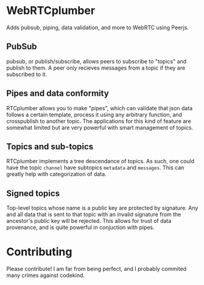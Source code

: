# WebRTCplumber
Adds pubsub, piping, data validation, and more to WebRTC using Peerjs.

## PubSub
pubsub, or publish/subscribe, allows peers to subscribe to "topics" and publish to them. A peer only recieves messages from a topic if they are subscribed to it.

## Pipes and data conformity
RTCplumber allows you to make "pipes", which can validate that json data follows a certain template, process it using any arbitrary function, and crosspublish to another topic. The applications for this kind of feature are somewhat limited but are very powerful with smart management of topics.

## Topics and sub-topics
RTCplumber implements a tree descendance of topics. As such, one could have the topic `channel` have subtopics `metadata` and `messages`. This can greatly help with categorization of data.

## Signed topics
Top-level topics whose name is a public key are protected by signature. Any and all data that is sent to that topic with an invalid signature from the ancestor's public key will be rejected. This allows for trust of data provenance, and is quite powerful in conjuction with pipes.

# Contributing
Please contribute! I am far from being perfect, and I probably commited many crimes against codekind.